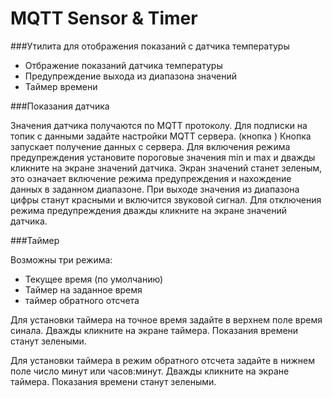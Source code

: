 # MQTT Sensor & Timer

###Утилита для отображения показаний с датчика температуры

* Отбражение показаний датчика температуры
* Предупреждение выхода из диапазона значений
* Таймер времени

###Показания датчика

Значения датчика получаются по MQTT протоколу.
Для подписки на топик с данными задайте настройки MQTT сервера. (кнопка <Settings>)
Кнопка <MQTT> запускает получение данных с сервера.
Для включения режима предупреждения установите пороговые значения min и max и дважды кликните на экране значений датчика.
Экран значений станет зеленым, это означает включение режима предупреждения и нахождение данных в заданном диапазоне.
При выходе значения из диапазона цифры станут красными и включится звуковой сигнал.
Для отключения режима предупреждения дважды кликните на экране значений датчика.

###Таймер

Возможны три режима:
* Текущее время (по умолчанию)
* Таймер на заданное время
* таймер обратного отсчета

Для установки таймера на точное время задайте в верхнем поле время синала.
Дважды кликните на экране таймера. Показания времени станут зелеными.

Для установки таймера в режим обратного отсчета задайте в нижнем поле число минут или часов:минут.
Дважды кликните на экране таймера. Показания времени станут зелеными.
